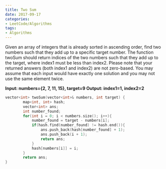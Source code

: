 ```yaml
---
title: Two Sum
date: 2017-09-17
categories:
- LeetCode/Algorithms
tags: 
- Algorithms
---
```

Given an array of integers that is already sorted in ascending order, find two numbers such that they add up to a specific target number.
The function twoSum should return indices of the two numbers such that they add up to the target, where index1 must be less than index2. Please note that your returned answers (both index1 and index2) are not zero-based.
You may assume that each input would have exactly one solution and you may not use the same element twice.

**Input: numbers={2, 7, 11, 15}, target=9
Output: index1=1, index2=2**

```c++
vector<int> twoSum(vector<int>& numbers, int target) {
        map<int, int> hash;
        vector<int> ans;
        int number_found;
        for(int i = 0; i < numbers.size(); i++){
            number_found = target - numbers[i];
            if(hash.find(number_found) != hash.end()){
                ans.push_back(hash[number_found] + 1);
                ans.push_back(i + 1);
                return ans;
            }
            hash[numbers[i]] = i;
        }
        return ans;
}
```